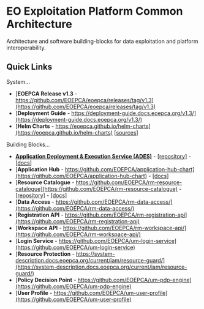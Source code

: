 
# EO Exploitation Platform Common Architecture

Architecture and software building-blocks for data exploitation and platform interoperability.

## Quick Links

System...
* [**EOEPCA Release v1.3** - https://github.com/EOEPCA/eoepca/releases/tag/v1.3](https://github.com/EOEPCA/eoepca/releases/tag/v1.3)
* [**Deployment Guide** - https://deployment-guide.docs.eoepca.org/v1.3/](https://deployment-guide.docs.eoepca.org/v1.3/)
* [**Helm Charts** - https://eoepca.github.io/helm-charts](https://eoepca.github.io/helm-charts) [\[sources\]](https://github.com/EOEPCA/helm-charts)

Building Blocks...
* [**Application Deployment & Execution Service (ADES)**](https://github.com/EOEPCA/proc-ades) - [[repository]](https://github.com/EOEPCA/proc-ades) - [[docs]](https://github.com/EOEPCA/proc-ades/wiki)
* [**Application Hub** - https://github.com/EOEPCA/application-hub-chart](https://github.com/EOEPCA/application-hub-chart) - [[docs]](https://eoepca.github.io/application-hub-context/)
* [**Resource Catalogue** - https://github.com/EOEPCA/rm-resource-catalogue](https://github.com/EOEPCA/rm-resource-catalogue) - [[repository]](https://github.com/geopython/pycsw) - [[docs]](https://github.com/EOEPCA/rm-resource-catalogue)
* [**Data Access** - https://github.com/EOEPCA/rm-data-access/](https://github.com/EOEPCA/rm-data-access/)
* [**Registration API** - https://github.com/EOEPCA/rm-registration-api](https://github.com/EOEPCA/rm-registration-api)
* [**Workspace API** - https://github.com/EOEPCA/rm-workspace-api/](https://github.com/EOEPCA/rm-workspace-api/)
* [**Login Service** - https://github.com/EOEPCA/um-login-service](https://github.com/EOEPCA/um-login-service)
* [**Resource Protection** - https://system-description.docs.eoepca.org/current/iam/resource-guard/](https://system-description.docs.eoepca.org/current/iam/resource-guard/)
* [**Policy Decision Point** - https://github.com/EOEPCA/um-pdp-engine](https://github.com/EOEPCA/um-pdp-engine)
* [**User Profile** - https://github.com/EOEPCA/um-user-profile](https://github.com/EOEPCA/um-user-profile)
